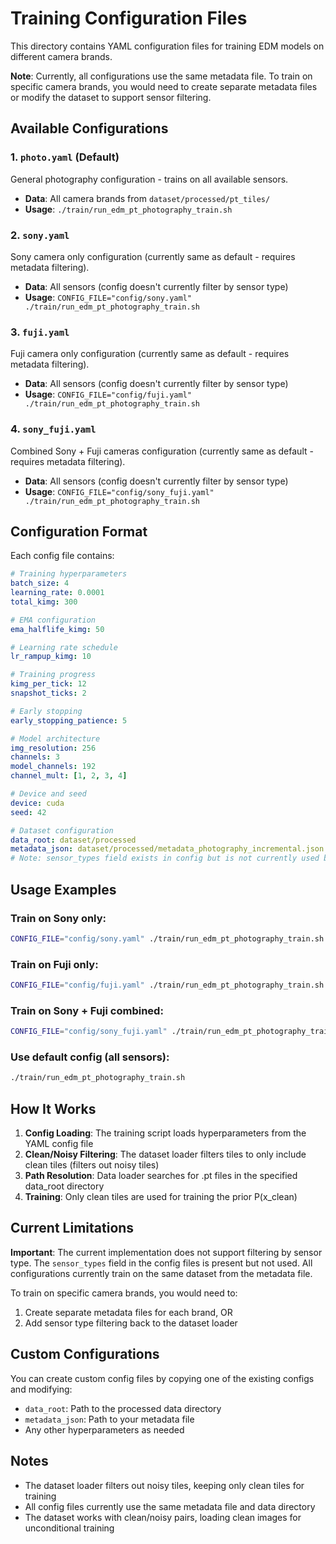 # Training Configuration Files

This directory contains YAML configuration files for training EDM models on different camera brands.

**Note**: Currently, all configurations use the same metadata file. To train on specific camera brands, you would need to create separate metadata files or modify the dataset to support sensor filtering.

## Available Configurations

### 1. `photo.yaml` (Default)
General photography configuration - trains on all available sensors.
- **Data**: All camera brands from `dataset/processed/pt_tiles/`
- **Usage**: `./train/run_edm_pt_photography_train.sh`

### 2. `sony.yaml`
Sony camera only configuration (currently same as default - requires metadata filtering).
- **Data**: All sensors (config doesn't currently filter by sensor type)
- **Usage**: `CONFIG_FILE="config/sony.yaml" ./train/run_edm_pt_photography_train.sh`

### 3. `fuji.yaml`
Fuji camera only configuration (currently same as default - requires metadata filtering).
- **Data**: All sensors (config doesn't currently filter by sensor type)
- **Usage**: `CONFIG_FILE="config/fuji.yaml" ./train/run_edm_pt_photography_train.sh`

### 4. `sony_fuji.yaml`
Combined Sony + Fuji cameras configuration (currently same as default - requires metadata filtering).
- **Data**: All sensors (config doesn't currently filter by sensor type)
- **Usage**: `CONFIG_FILE="config/sony_fuji.yaml" ./train/run_edm_pt_photography_train.sh`

## Configuration Format

Each config file contains:

```yaml
# Training hyperparameters
batch_size: 4
learning_rate: 0.0001
total_kimg: 300

# EMA configuration
ema_halflife_kimg: 50

# Learning rate schedule
lr_rampup_kimg: 10

# Training progress
kimg_per_tick: 12
snapshot_ticks: 2

# Early stopping
early_stopping_patience: 5

# Model architecture
img_resolution: 256
channels: 3
model_channels: 192
channel_mult: [1, 2, 3, 4]

# Device and seed
device: cuda
seed: 42

# Dataset configuration
data_root: dataset/processed
metadata_json: dataset/processed/metadata_photography_incremental.json
# Note: sensor_types field exists in config but is not currently used by the dataset loader
```

## Usage Examples

### Train on Sony only:
```bash
CONFIG_FILE="config/sony.yaml" ./train/run_edm_pt_photography_train.sh
```

### Train on Fuji only:
```bash
CONFIG_FILE="config/fuji.yaml" ./train/run_edm_pt_photography_train.sh
```

### Train on Sony + Fuji combined:
```bash
CONFIG_FILE="config/sony_fuji.yaml" ./train/run_edm_pt_photography_train.sh
```

### Use default config (all sensors):
```bash
./train/run_edm_pt_photography_train.sh
```

## How It Works

1. **Config Loading**: The training script loads hyperparameters from the YAML config file
2. **Clean/Noisy Filtering**: The dataset loader filters tiles to only include clean tiles (filters out noisy tiles)
3. **Path Resolution**: Data loader searches for .pt files in the specified data_root directory
4. **Training**: Only clean tiles are used for training the prior P(x_clean)

## Current Limitations

**Important**: The current implementation does not support filtering by sensor type. The `sensor_types` field in the config files is present but not used. All configurations currently train on the same dataset from the metadata file.

To train on specific camera brands, you would need to:
1. Create separate metadata files for each brand, OR
2. Add sensor type filtering back to the dataset loader

## Custom Configurations

You can create custom config files by copying one of the existing configs and modifying:
- `data_root`: Path to the processed data directory
- `metadata_json`: Path to your metadata file
- Any other hyperparameters as needed

## Notes

- The dataset loader filters out noisy tiles, keeping only clean tiles for training
- All config files currently use the same metadata file and data directory
- The dataset works with clean/noisy pairs, loading clean images for unconditional training
